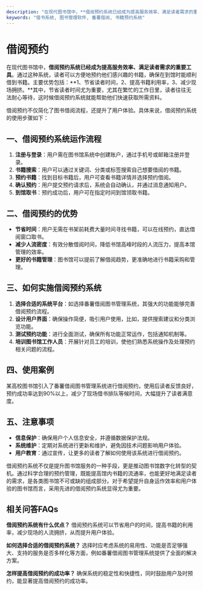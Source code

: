 ```yaml
---
description: "在现代图书馆中，**借阅预约系统已经成为提高服务效率、满足读者需求的重要工具**。通过这种系统，读者可以方便地预约他们感兴趣的书籍，确保在到馆时能顺利借到书籍。主要优势包括：**1、节省读者时间，2、提高书籍利用率，3、减少现场拥挤。**其中，节省读者时间尤为重要，尤其在繁忙的工作日里，读者往往无法耐心等待，这时候借阅预约系统就能帮助他们快速获取所需资料。"
keywords: "借书系统, 图书管理软件, 番薯借阅, 书籍预约系统"
---
```

# 借阅预约

在现代图书馆中，**借阅预约系统已经成为提高服务效率、满足读者需求的重要工具**。通过这种系统，读者可以方便地预约他们感兴趣的书籍，确保在到馆时能顺利借到书籍。主要优势包括：**1、节省读者时间，2、提高书籍利用率，3、减少现场拥挤。**其中，节省读者时间尤为重要，尤其在繁忙的工作日里，读者往往无法耐心等待，这时候借阅预约系统就能帮助他们快速获取所需资料。

借阅预约不仅简化了图书借阅流程，还提升了用户体验。具体来说，借阅预约系统的使用步骤如下：

## **一、借阅预约系统运作流程**
1. **注册与登录**：用户需在图书馆系统中创建账户，通过手机号或邮箱注册并登录。
2. **书籍搜索**：用户可以通过关键词、分类或标签搜索自己想要借阅的书籍。
3. **预约书籍**：找到目标书籍后，用户可查看书籍详情并选择预约借阅。
4. **确认预约**：用户提交预约请求后，系统会自动确认，并通过消息通知用户。
5. **到馆取书**：预约成功后，用户可在指定时间到馆领取书籍。

## **二、借阅预约的优势**
- **节省时间**：用户无需在书架前耗费大量时间寻找书籍，可以在线预约，直达借阅窗口取书。
- **减少人流密度**：有效分散借阅时间，降低书馆高峰时段的人流压力，提高本馆管理的效率。
- **更好的书籍管理**：图书馆可以提前了解借阅趋势，更准确地进行书籍采购和管理。

## **三、如何实施借阅预约系统**
1. **选择合适的系统平台**：如选择番薯借阅图书管理系统，其强大的功能能够完善借阅预约流程。
2. **设计用户界面**：确保操作简便，吸引用户使用，比如，提供搜索建议和分类浏览功能。
3. **测试预约功能**：进行全面测试，确保所有功能正常运作，包括通知机制等。
4. **培训图书馆工作人员**：开展针对员工的培训，使他们熟悉系统操作及处理预约相关问题的流程。

## **四、使用案例**
某高校图书馆引入了番薯借阅图书管理系统进行借阅预约，使用后读者反馈良好，预约成功率达到90%以上，减少了现场借书排队等候时间，大幅提升了读者满意度。

## **五、注意事项**
- **信息保护**：确保用户个人信息安全，并遵循数据保护法规。
- **系统维护**：定期对系统进行更新和维护，避免因技术问题影响用户体验。
- **用户教育**：通过宣传，让更多的读者了解如何使用该系统进行借阅预约。

借阅预约系统不仅是提升图书馆服务的一种手段，更是推动图书馆数字化转型的契机。通过科学合理的预约管理，既能提高馆内书籍的流通率，也能更好地满足读者的需求，是各类图书馆不可或缺的组成部分。对于希望提升自身运作效率和用户体验的图书馆而言，采用先进的借阅预约系统显得尤为重要。

## 相关问答FAQs

**借阅预约系统有什么优点？**
借阅预约系统可以节省用户的时间，提高书籍的利用率，减少现场的人流拥挤，从而提升用户体验。

**如何选择合适的借阅预约系统？**
选择时应考虑系统的易用性、功能是否足够强大、支持的服务是否多样化等方面，例如番薯借阅图书管理系统提供了全面的解决方案。

**怎样提高借阅预约的成功率？**
确保系统的稳定性和快捷性，同时鼓励用户及时预约，能显著提高借阅预约的成功率。
